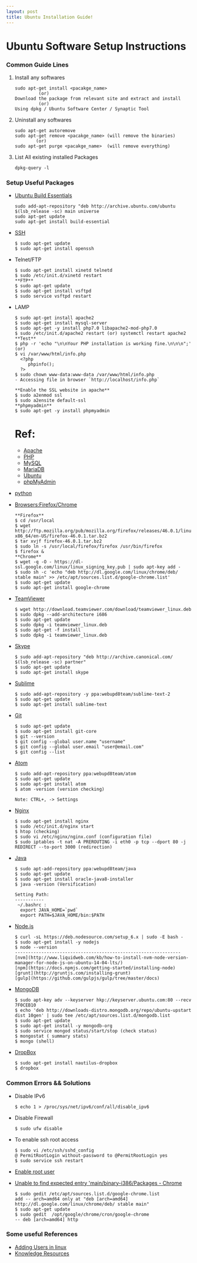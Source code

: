 ```yaml
---
layout: post
title: Ubuntu Installation Guide!
---
```


# Ubuntu Software Setup Instructions
### Common Guide Lines
1. Install any softwares

   ```
   sudo apt-get install <pacakge_name>
            (or)
   Download the package from relevant site and extract and install
            (or)
   Using dpkg / Ubuntu Software Center / Synaptic Tool
   ```
2. Uninstall any softwares

   ```
   sudo apt-get autoremove
   sudo apt-get remove <pacakge_name> (will remove the binaries)
           (or)
   sudo apt-get purge <pacakge_name>  (will remove everything)
   ```
3. List All existing installed Packages

   ```
   dpkg-query -l
   ```

### Setup Useful Packages

* [Ubuntu Build Essentials](http://packages.ubuntu.com/precise/build-essential)

  ```
  sudo add-apt-repository "deb http://archive.ubuntu.com/ubuntu $(lsb_release -sc) main universe
  sudo apt-get update
  sudo apt-get install build-essential
  ```
* [SSH](https://www.maketecheasier.com/secure-ssh-server-ubuntu/)

  ```
  $ sudo apt-get update
  $ sudo apt-get install openssh
  ```
* Telnet/FTP

  ```
  $ sudo apt-get install xinetd telnetd
  $ sudo /etc/init.d/xinetd restart
  **FTP**
  $ sudo apt-get update
  $ sudo apt-get install vsftpd
  $ sudo service vsftpd restart
  ```
* LAMP

  ```
  $ sudo apt-get install apache2
  $ sudo apt-get install mysql-server
  $ sudo apt-get -y install php7.0 libapache2-mod-php7.0
  $ sudo /etc/init.d/apache2 restart (or) systemctl restart apache2
  **Test**
  $ php -r 'echo "\n\nYour PHP installation is working fine.\n\n\n";' (or)
  $ vi /var/www/html/info.php
    <?php
       phpinfo();
    ?>
  $ sudo chown www-data:www-data /var/www/html/info.php
  - Accessing file in browser `http://localhost/info.php` 

  **Enable the SSL website in apache**
  $ sudo a2enmod ssl
  $ sudo a2ensite default-ssl
  **phpmyadmin**
  $ sudo apt-get -y install phpmyadmin
  ```
  # Ref: 
  - [Apache](http://httpd.apache.org/)
  - [PHP](http://www.php.net/)
  - [MySQL](http://www.mysql.com/)
  - [MariaDB](https://mariadb.com/)
  - [Ubuntu](http://www.ubuntu.com/)
  - [phpMyAdmin](http://www.phpmyadmin.net/)


* [python](http://chrisstrelioff.ws/sandbox/2014/06/04/install_and_setup_python_and_packages_on_ubuntu_14_04.html)

* [Browsers:Firefox/Chrome](https://www.mozilla.org/en-US/firefox/new/)

  ```
  **Firefox**
  $ cd /usr/local
  $ wget http://ftp.mozilla.org/pub/mozilla.org/firefox/releases/46.0.1/linux-x86_64/en-US/firefox-46.0.1.tar.bz2
  $ tar xvjf firefox-46.0.1.tar.bz2
  $ sudo ln -s /usr/local/firefox/firefox /usr/bin/firefox
  $ firefox &
  **Chrome**
  $ wget -q -O - https://dl-ssl.google.com/linux/linux_signing_key.pub | sudo apt-key add -
  $ sudo sh -c 'echo "deb http://dl.google.com/linux/chrome/deb/ stable main" >> /etc/apt/sources.list.d/google-chrome.list'
  $ sudo apt-get update
  $ sudo apt-get install google-chrome
  ```
* [TeamViewer](https://www.teamviewer.com/hi/download/windows/)
  
  ```
  $ wget http://download.teamviewer.com/download/teamviewer_linux.deb
  $ sudo dpkg --add-architecture i686
  $ sudo apt-get update
  $ sudo dpkg -i teamviewer_linux.deb
  $ sudo apt-get -f install
  $ sudo dpkg -i teamviewer_linux.deb
  ```
* [Skype](https://www.skype.com/en/download-skype/skype-for-computer/)

  ```
  $ sudo add-apt-repository "deb http://archive.canonical.com/ $(lsb_release -sc) partner"
  $ sudo apt-get update
  $ sudo apt-get install skype
  ```
* [Sublime](https://www.sublimetext.com/2)
  
  ```
  $ sudo add-apt-repository -y ppa:webupd8team/sublime-text-2
  $ sudo apt-get update
  $ sudo apt-get install sublime-text
  ```

* [Git](https://git-scm.com/)

  ```
  $ sudo apt-get update
  $ sudo apt-get install git-core
  $ git --version
  $ git config --global user.name "username"
  $ git config --global user.email "user@email.com"
  $ git config --list
  ```

* [Atom](http://atom.io/)

  ```
  $ sudo add-apt-repository ppa:webupd8team/atom
  $ sudo apt-get update
  $ sudo apt-get install atom
  $ atom -version (version checking)

  Note: CTRL+, -> Settings
  ```

* [Nginx](http://nginx.com)
  
  ```
  $ sudo apt-get install nginx
  $ sudo /etc/init.d/nginx start
  $ htop (checking)
  $ sudo vi /etc/nginx/nginx.conf (configuration file)
  $ sudo iptables -t nat -A PREROUTING -i eth0 -p tcp --dport 80 -j REDIRECT --to-port 3000 (redirection)
  ```
* [Java](http://www.oracle.com/technetwork/java/javase/downloads/java-archive-downloads-javase6-419409.html)

  ```
  $ sudo apt-add-repository ppa:webupd8team/java
  $ sudo apt-get update
  $ sudo apt-get install oracle-java8-installer
  $ java -version (Versification)

  Setting Path:
  -----------
   ~/.bashrc :
    export JAVA_HOME=`pwd`
    export PATH=$JAVA_HOME/bin:$PATH
  ```

* [Node.js](https://nodejs.org/en/download/)

  ```
  $ curl -sL https://deb.nodesource.com/setup_6.x | sudo -E bash -
  $ sudo apt-get install -y nodejs
  $ node --version
  ---------------------------------------------------------------
  [nvm](http://www.liquidweb.com/kb/how-to-install-nvm-node-version-manager-for-node-js-on-ubuntu-14-04-lts/)
  [npm](https://docs.npmjs.com/getting-started/installing-node)
  [grunt](http://gruntjs.com/installing-grunt)
  [gulp](https://github.com/gulpjs/gulp/tree/master/docs)
  ```

* [MongoDB](https://docs.mongodb.com/manual/tutorial/install-mongodb-on-ubuntu/)

  ```
  $ sudo apt-key adv --keyserver hkp://keyserver.ubuntu.com:80 --recv 7F0CEB10
  $ echo 'deb http://downloads-distro.mongodb.org/repo/ubuntu-upstart dist 10gen' | sudo tee /etc/apt/sources.list.d/mongodb.list 
  $ sudo apt-get update
  $ sudo apt-get install -y mongodb-org
  $ sudo service mongod status/start/stop (check status)
  $ mongostat ( summary stats)
  $ mongo (shell)
  ```

* [DropBox](https://www.dropbox.com/business)

  ```
  $ sudo apt-get install nautilus-dropbox
  $ dropbox
  ```
### Common Errors && Solutions

-  Disable IPv6

   ```
   $ echo 1 > /proc/sys/net/ipv6/conf/all/disable_ipv6
   ```

-  Disable Firewall

   ```
   $ sudo ufw disable
   ```

-  To enable ssh root access

   ```
   $ sudo vi /etc/ssh/sshd_config
   @ PermitRootLogin without-password to @PermitRootLogin yes
   $ sudo service ssh restart
   ```

-  [Enable root user](http://www.bictor.com/2015/10/07/enabling-root-user-in-ubuntu-14-04-3/)

-  [Unable to find expected entry 'main/binary-i386/Packages - Chrome](http://askubuntu.com/questions/743814/unable-to-find-expected-entry-main-binary-i386-packages-chrome)
   ```
   $ sudo gedit /etc/apt/sources.list.d/google-chrome.list
   add -- arch=amd64 only at "deb [arch=amd64] http://dl.google.com/linux/chrome/deb/ stable main"
   $ sudo apt-get update
   $ sudo gedit  /opt/google/chrome/cron/google-chrome
   -- deb [arch=amd64] http
   
   ```

### Some useful References
- [Adding Users in linux](http://www.tecmint.com/add-users-in-linux/)
- [Knowledge Resources](https://linuxconfig.org/)
